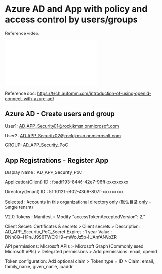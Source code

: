# Azure AD and App with policy and access control by users/groups

Reference video: 

<iframe src="//player.bilibili.com/player.html?aid=339457847&bvid=BV1QR4y157pM&cid=540198347&page=1" scrolling="no" border="0" frameborder="no" framespacing="0" allowfullscreen="true"> </iframe>

Reference doc: https://tech.aufomm.com/introduction-of-using-openid-connect-with-azure-ad/

## Azure AD - Create users and group

User1: AD_APP_Security01@rockjkmsn.onmicrosoft.com

User2: AD_APP_Security02@rockjkmsn.onmicrosoft.com

GROUP: AD_APP_Security_PoC

## App Registrations - Register App

Display Name                :   AD_APP_Security_PoC

Application(Client) ID      :   fbadf193-8446-42e7-96ff-xxxxxxxxx

Directory(tenant) ID        :   51f10121-ef02-43b6-807f-xxxxxxxxx

Selected                    :   Accounts in this organizational directory only (默认目录 only - Single tenant)

V2.0 Tokens                 :   Manifest > Modify "accessTokenAcceptedVersion": 2,"

Client Secret:
Certificates & secrets > Client secrets > Description:  AD_APP_Security_PoC_Secret
Expires    : 1 year 
Value      :  DNh8Q~HPnJJ9S6TWOKH9~mWoJz5p-IUAnfANVbZR

API permissions:
Microsoft APIs > Microsoft Graph (Commonly used Microsoft APIs) > Delegated permissions > Add permissions: email, openid

Token configuration:
Add optional claim > Token type = ID > Claim: email, family_name, given_name, ipaddr
